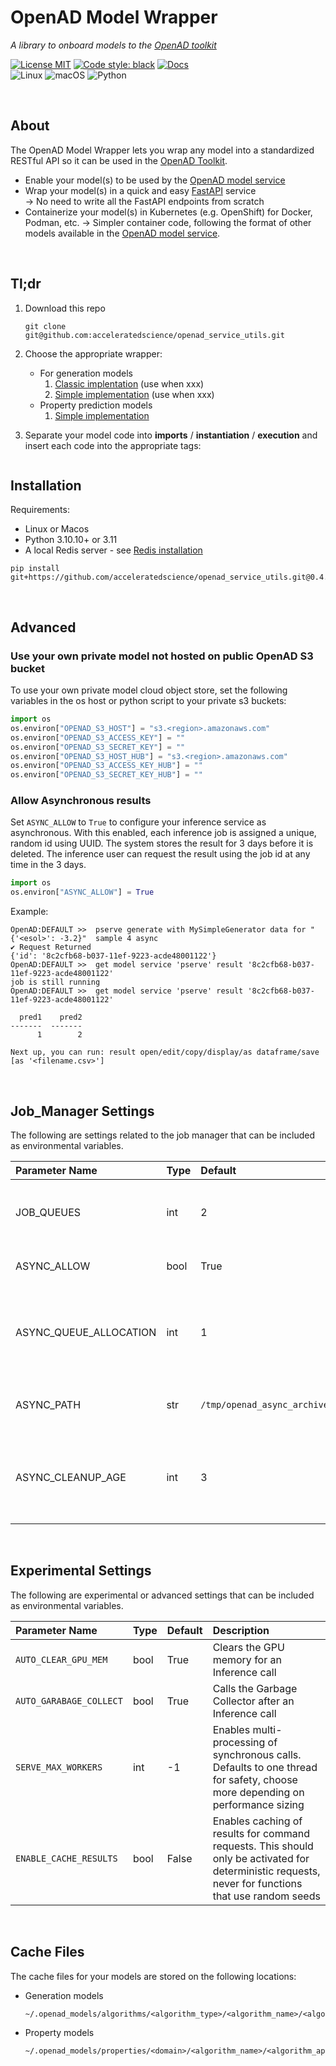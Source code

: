# OpenAD Model Wrapper

_A library to onboard models to the [OpenAD toolkit]_

[![License MIT](https://img.shields.io/github/license/acceleratedscience/openad_service_utils)](https://opensource.org/licenses/MIT)
[![Code style: black](https://img.shields.io/badge/code%20style-black-000000.svg)](https://github.com/psf/black)
[![Docs](https://img.shields.io/badge/website-live-brightgreen)](https://acceleratedscience.github.io/openad-docs/)  
![Linux](https://img.shields.io/badge/Linux-FCC624?style=for-the-badge&logo=linux&logoColor=black)
![macOS](https://img.shields.io/badge/mac%20os-000000?style=for-the-badge&logo=macos&logoColor=F0F0F0)
![Python](https://img.shields.io/badge/python-3670A0?style=for-the-badge&logo=python&logoColor=ffdd54)

<br>

## About

The OpenAD Model Wrapper lets you wrap any model into a standardized RESTful API so it can be used in the [OpenAD Toolkit].

-   Enable your model(s) to be used by the [OpenAD model service]
-   Wrap your model(s) in a quick and easy [FastAPI](https://fastapi.tiangolo.com/) service  
    &rarr; No need to write all the FastAPI endpoints from scratch
-   Containerize your model(s) in Kubernetes (e.g. OpenShift) for Docker, Podman, etc.
    &rarr; Simpler container code, following the format of other models available in the [OpenAD model service].

<br>

## Tl;dr

1. Download this repo

    ```
    git clone git@github.com:acceleratedscience/openad_service_utils.git
    ```

    <!--
    pip install git+https://github.com/acceleratedscience/openad_service_utils.git@0.4.0
    -->

2. Choose the appropriate wrapper:

    - For generation models
        1. [Classic implentation](src/openad_service_utils/implementation/generation/classic.py) (use when xxx)
        2. [Simple implementation](src/openad_service_utils/implementation/generation/simple.py) (use when xxx)
    - Property prediction models
        1. [Simple implementation](src/openad_service_utils/implementation/properties/simple.py)

3. Separate your model code into **imports** / **instantiation** / **execution** and insert each code into the appropriate tags:

    ```

    ```

## Installation

Requirements:

-   Linux or Macos
-   Python 3.10.10+ or 3.11
-   A local Redis server - see [Redis installation](https://redis.io/docs/latest/operate/oss_and_stack/install/install-redis/)

```shell
pip install git+https://github.com/acceleratedscience/openad_service_utils.git@0.4.0
```

<br>

## Advanced

### Use your own private model not hosted on public OpenAD S3 bucket

To use your own private model cloud object store, set the following variables in the os host or python script to your private s3 buckets:

```python
import os
os.environ["OPENAD_S3_HOST"] = "s3.<region>.amazonaws.com"
os.environ["OPENAD_S3_ACCESS_KEY"] = ""
os.environ["OPENAD_S3_SECRET_KEY"] = ""
os.environ["OPENAD_S3_HOST_HUB"] = "s3.<region>.amazonaws.com"
os.environ["OPENAD_S3_ACCESS_KEY_HUB"] = ""
os.environ["OPENAD_S3_SECRET_KEY_HUB"] = ""
```

### Allow Asynchronous results

Set `ASYNC_ALLOW` to `True` to configure your inference service as asynchronous.
With this enabled, each inference job is assigned a unique, random id using
UUID. The system stores the result for 3 days before it is deleted. The
inference user can request the result using the job id at any time in the 3 days.

```python
import os
os.environ["ASYNC_ALLOW"] = True
```

Example:

```text
OpenAD:DEFAULT >>  pserve generate with MySimpleGenerator data for "{'<esol>': -3.2}"  sample 4 async
✔ Request Returned
{'id': '8c2cfb68-b037-11ef-9223-acde48001122'}
OpenAD:DEFAULT >>  get model service 'pserve' result '8c2cfb68-b037-11ef-9223-acde48001122'
job is still running
OpenAD:DEFAULT >>  get model service 'pserve' result '8c2cfb68-b037-11ef-9223-acde48001122'

  pred1    pred2
-------  -------
      1        2

Next up, you can run: result open/edit/copy/display/as dataframe/save [as '<filename.csv>']

```

<br>

## Job_Manager Settings

The following are settings related to the job manager that can be included as environmental variables.

| Parameter Name         | Type | Default                     | Description                                                               |
| :--------------------- | :--- | :-------------------------- | :------------------------------------------------------------------------ |
| JOB_QUEUES             | int  | 2                           | The number of subprocesses that is allowed                                |
| ASYNC_ALLOW            | bool | True                        | Enable asynchronous requests                                              |
| ASYNC_QUEUE_ALLOCATION | int  | 1                           | The number of subprocesses that is allowed for async requests             |
| ASYNC_PATH             | str  | `/tmp/openad_async_archive` | Save async job results in a custom directory                              |
| ASYNC_CLEANUP_AGE      | int  | 3                           | Number of days after which asynchronous job results are cleaned from disk |

<br>

## Experimental Settings

The following are experimental or advanced settings that can be included as environmental variables.

| Parameter Name          | Type | Default | Description                                                                                                                                          |
| :---------------------- | :--- | :------ | :--------------------------------------------------------------------------------------------------------------------------------------------------- |
| `AUTO_CLEAR_GPU_MEM`    | bool | True    | Clears the GPU memory for an Inference call                                                                                                          |
| `AUTO_GARABAGE_COLLECT` | bool | True    | Calls the Garbage Collector after an Inference call                                                                                                  |
| `SERVE_MAX_WORKERS`     | int  | -1      | Enables multi-processing of synchronous calls. Defaults to one thread for safety, choose more depending on performance sizing                        |
| `ENABLE_CACHE_RESULTS`  | bool | False   | Enables caching of results for command requests. This should only be activated for deterministic requests, never for functions that use random seeds |

<br>

## Cache Files

The cache files for your models are stored on the following locations:

-   Generation models

    ```
    ~/.openad_models/algorithms/<algorithm_type>/<algorithm_name>/<algorithm_application>/<algorithm_version>
    ```

-   Property models

    ```
    ~/.openad_models/properties/<domain>/<algorithm_name>/<algorithm_application>/<algorithm_version>
    ```

<!-- Links -->

[OpenAD toolkit]: https://github.com/acceleratedscience/openad-toolkit
[OpenAD model service]: https://openad.accelerate.science/docs/model-service/available-models
